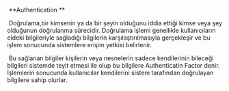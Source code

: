 ​				**Authentication **

​	Doğrulama,bir kimsenin ya da bir şeyin olduğunu iddia ettiği kimse veya şey olduğunun doğrulanma sürecidir. Doğrulama işlemi genellikle kullanıcıların eldeki bilgileriyle sağladığı bilgilerin karşılaştırılmasıyla gerçekleşir ve bu işlem sonucunda sistemlere erişim yetkisi belirlenir.

​	Bu sağlanan bilgiler kişilerin veya nesnelerin sadece kendilerinin bileceği bilgileri sistemde teyit etmesi ile olup bu bilgilere Authenticatin Factor denir. İşlemlerin sonucunda kullanıcılar kendilerini sistem tarafından doğrulayan bilgilere sahip olurlar. 